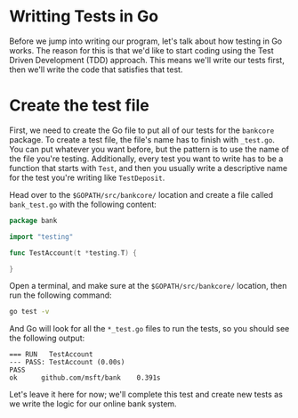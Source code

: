 # Writting Tests in Go
Before we jump into writing our program, let's talk about how testing in Go works. The reason for this is that we'd like to start coding using the Test Driven Development (TDD) approach. This means we'll write our tests first, then we'll write the code that satisfies that test.

# Create the test file

First, we need to create the Go file to put all of our tests for the `bankcore` package. To create a test file, the file's name has to finish with `_test.go`. You can put whatever you want before, but the pattern is to use the name of the file you're testing. Additionally, every test you want to write has to be a function that starts with `Test`, and then you usually write a descriptive name for the test you're writing like `TestDeposit`.

Head over to the `$GOPATH/src/bankcore/` location and create a file called `bank_test.go` with the following content:

```go
package bank

import "testing"

func TestAccount(t *testing.T) {

}
```

Open a terminal, and make sure at the `$GOPATH/src/bankcore/` location, then run the following command:

```sh
go test -v
```

And Go will look for all the `*_test.go` files to run the tests, so you should see the following output:

```output
=== RUN   TestAccount
--- PASS: TestAccount (0.00s)
PASS
ok      github.com/msft/bank    0.391s
```

Let's leave it here for now; we'll complete this test and create new tests as we write the logic for our online bank system.
